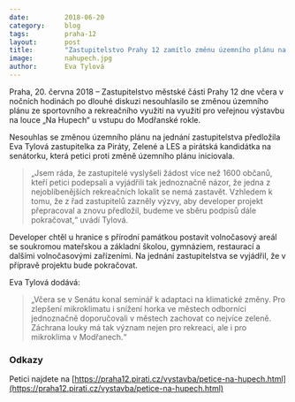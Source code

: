 ```yaml
---
date:         2018-06-20
category:     blog
tags:         praha-12
layout:       post
title:        "Zastupitelstvo Prahy 12 zamítlo změnu územního plánu na louce Na Hupech" 
image:        nahupech.jpg
author:       Eva Tylová
---
```


Praha, 20. června 2018 – Zastupitelstvo městské části Prahy 12 dne včera v nočních hodinách po dlouhé diskuzi nesouhlasilo se změnou územního plánu ze sportovního a rekreačního využití na využití pro veřejnou výstavbu na louce „Na Hupech“ u vstupu do Modřanské rokle.

Nesouhlas se změnou územního plánu na jednání zastupitelstva  předložila Eva Tylová zastupitelka za Piráty, Zelené a LES a pirátská kandidátka na senátorku, která petici proti změně územního plánu iniciovala. 

> „Jsem ráda, že zastupitelé vyslyšeli žádost více než 1600 občanů, kteří petici podepsali a vyjádřili tak jednoznačně názor, že jedna z nejoblíbenějších rekreačních lokalit se nemá zastavět. Vzhledem k tomu, že z řad zastupitelů zazněly výzvy, aby developer projekt přepracoval a znovu předložil, budeme ve sběru podpisů dále pokračovat,“ uvádí Tylová.

 Developer chtěl u hranice s přírodní památkou postavit volnočasový areál se soukromou mateřskou a základní školou, gymnáziem, restaurací a dalšími volnočasovými zařízeními. Na jednání zastupitelstva se vyjádřil, že v přípravě projektu bude pokračovat.

Eva Tylová dodává: 

> „Včera se v Senátu konal seminář k adaptaci na klimatické změny. Pro zlepšení mikroklimatu i snížení horka ve městech odborníci jednoznačně doporučovali v městech zachovat co nejvíce zeleně. Záchrana louky má tak význam nejen pro rekreaci, ale i pro mikroklima v Modřanech.“

### Odkazy

Petici najdete na [https://praha12.pirati.cz/vystavba/petice-na-hupech.html](https://praha12.pirati.cz/vystavba/petice-na-hupech.html) 


